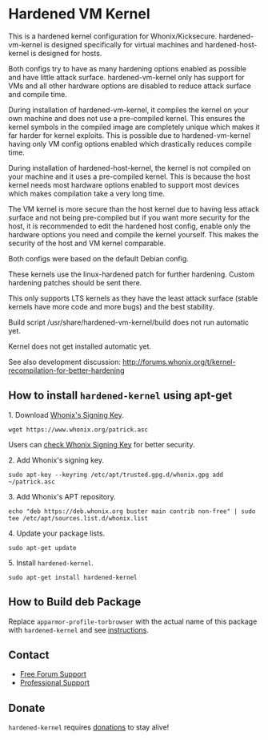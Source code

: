 # Hardened VM Kernel #

This is a hardened kernel configuration for Whonix/Kicksecure.
hardened-vm-kernel is designed specifically for virtual machines and
hardened-host-kernel is designed for hosts.

Both configs try to have as many hardening options enabled as possible and
have little attack surface. hardened-vm-kernel only has support for VMs
and all other hardware options are disabled to reduce attack surface and compile time.

During installation of hardened-vm-kernel, it compiles the kernel on your own machine
and does not use a pre-compiled kernel. This ensures the kernel symbols in the compiled
image are completely unique which makes it far harder for kernel exploits. This is possible
due to hardened-vm-kernel having only VM config options enabled which drastically reduces
compile time.

During installation of hardened-host-kernel, the kernel is not compiled on your machine and
it uses a pre-compiled kernel. This is because the host kernel needs most hardware options enabled
to support most devices which makes compilation take a very long time.

The VM kernel is more secure than the host kernel due to having less attack surface and not
being pre-compiled but if you want more security for the host, it is recommended to edit the
hardened host config, enable only the hardware options you need and compile the kernel yourself.
This makes the security of the host and VM kernel comparable.

Both configs were based on the default Debian config.

These kernels use the linux-hardened patch for further hardening. Custom hardening patches should be
sent there.

This only supports LTS kernels as they have the least attack surface (stable kernels have more code
and more bugs) and the best stability.

Build script /usr/share/hardened-vm-kernel/build does not run automatic yet.

Kernel does not get installed automatic yet.

See also development discussion:
http://forums.whonix.org/t/kernel-recompilation-for-better-hardening
## How to install `hardened-kernel` using apt-get ##

1\. Download [Whonix's Signing Key]().

```
wget https://www.whonix.org/patrick.asc
```

Users can [check Whonix Signing Key](https://www.whonix.org/wiki/Whonix_Signing_Key) for better security.

2\. Add Whonix's signing key.

```
sudo apt-key --keyring /etc/apt/trusted.gpg.d/whonix.gpg add ~/patrick.asc
```

3\. Add Whonix's APT repository.

```
echo "deb https://deb.whonix.org buster main contrib non-free" | sudo tee /etc/apt/sources.list.d/whonix.list
```

4\. Update your package lists.

```
sudo apt-get update
```

5\. Install `hardened-kernel`.

```
sudo apt-get install hardened-kernel
```

## How to Build deb Package ##

Replace `apparmor-profile-torbrowser` with the actual name of this package with `hardened-kernel` and see [instructions](https://www.whonix.org/wiki/Dev/Build_Documentation/apparmor-profile-torbrowser).

## Contact ##

* [Free Forum Support](https://forums.whonix.org)
* [Professional Support](https://www.whonix.org/wiki/Professional_Support)

## Donate ##

`hardened-kernel` requires [donations](https://www.whonix.org/wiki/Donate) to stay alive!
